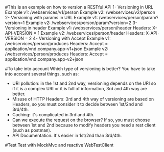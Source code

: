 #This is an example on how to version a RESTful API
1- Versioning in URL
	Example v1: /webservices/v1/person
	Example v2: /webservices/v2/person
2- Versioning with params in URL
	Example v1: /webservices/person/param?version=1
	Example v2: /webservices/person/param?version=2
3- Versioning in header
	Example v1: /webservices/person/header
		Headers: X-API-VERSION = 1
	Example v2: /webservices/person/header
		Headers: X-API-VERSION = 2 
4- Versioning with Accept
	Example v1: /webservices/person/produces
		Headers: Accept = application/vnd.company.app-v1+json
	Example v2: /webservices/person/produces
		Headers: Accept = application/vnd.company.app-v2+json

#To take into account
Which type of versioning is better? You have to take into account several things, such as:
 - URI pollution: in the 1st and 2nd way, versioning depends on the URI so if it is a complex URI or it is full of information, 3rd and 4th way are better.
 - Misuse of HTTP Headers: 3rd and 4th way of versioning are based on Headers, so you must consider it to decide between 1st/2nd and 3rd/4th.
 - Caching: it's complicated in 3rd and 4th.
 - Can we execute the request on the browser? If so, you must choose between 1st and 2nd because to modify headers you need a rest client (such as postman).
 - API Documentation. It's easier in 1st/2nd than 3rd/4th.
 
#Test
Test with MockMvc and reactive WebTestClient